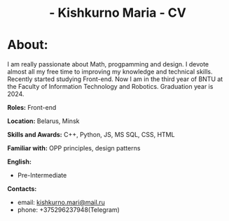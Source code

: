 <h1 style="text-align: center;"> - Kishkurno Maria - CV</h1>

# About:
 I am really passionate about Math, progpamming and design. 
 I devote almost all my free time to improving my knowledge and technical skills. 
 Recently started studying Front-end.
 Now I am in the third year of BNTU at the Faculty of Information Technology and Robotics. Graduation year is 2024.
 
__Roles:__ Front-end

__Location:__ Belarus, Minsk

__Skills and Awards:__
C++, Python, JS, MS SQL, CSS, HTML

__Familiar with:__ OPP principles, design patterns

__English:__
* Pre-Intermediate

__Contacts:__
* email: kishkurno.mari@mail.ru
* phone: +375296237948(Telegram)

